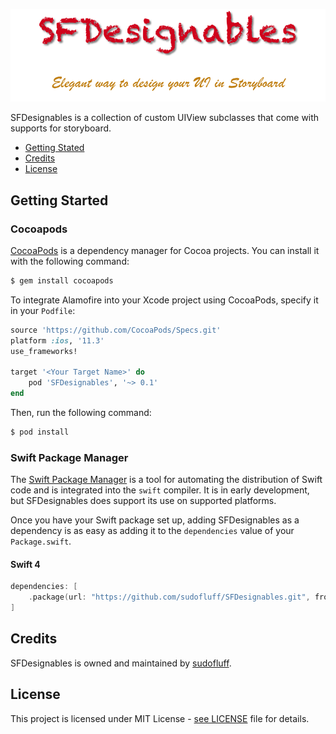 ![SFDesignables: Elegant way to design your UI in storyboard](sfdesignables.png)

SFDesignables is a collection of custom UIView subclasses that come with supports for storyboard.

- [Getting Stated](#getting-stated)
- [Credits](#credits)
- [License](#license)

## Getting Started

### Cocoapods

[CocoaPods](http://cocoapods.org) is a dependency manager for Cocoa projects. You can install it with the following command:
```bash
$ gem install cocoapods
```
To integrate Alamofire into your Xcode project using CocoaPods, specify it in your `Podfile`:
```ruby
source 'https://github.com/CocoaPods/Specs.git'
platform :ios, '11.3'
use_frameworks!

target '<Your Target Name>' do
    pod 'SFDesignables', '~> 0.1'
end
```
Then, run the following command:

```bash
$ pod install
```

### Swift Package Manager

The [Swift Package Manager](https://swift.org/package-manager/) is a tool for automating the distribution of Swift code and is integrated into the `swift` compiler. It is in early development, but SFDesignables does support its use on supported platforms.

Once you have your Swift package set up, adding SFDesignables as a dependency is as easy as adding it to the `dependencies` value of your `Package.swift`.

#### Swift 4

```swift
dependencies: [
    .package(url: "https://github.com/sudofluff/SFDesignables.git", from: "0.1.2")
]
```

## Credits

SFDesignables is owned and maintained by [sudofluff](https://github.com/sudofluff).

## License

This project is licensed under MIT License - [see LICENSE](https://github.com/sudofluff/SFDesignables/blob/master/LICENSE) file for details.
